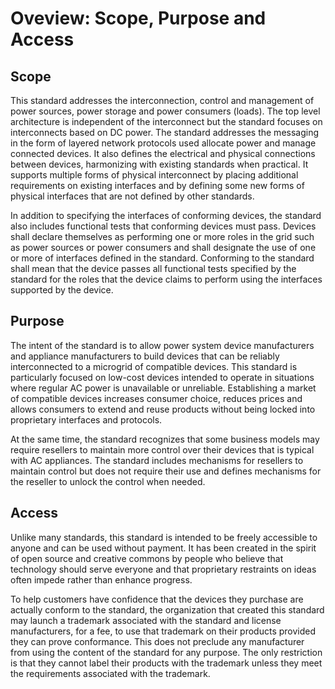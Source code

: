 # Oveview: Scope, Purpose and Access

## Scope

This standard addresses the interconnection, control and management of power sources, power storage and power consumers (loads).
The top level architecture is independent of the interconnect but the standard focuses on interconnects based on DC power.
The standard addresses the messaging in the form of layered network protocols used allocate power and manage connected devices.
It also defines the electrical and physical connections between devices, harmonizing with existing standards when practical.
It supports multiple forms of physical interconnect by placing additional requirements on existing interfaces and by defining
some new forms of physical interfaces that are not defined by other standards.

In addition to specifying the interfaces of conforming devices, the standard also includes functional tests
that conforming devices must pass. Devices shall declare themselves as performing one or more roles in the grid such as
power sources or power consumers and shall designate the use of one or more of interfaces defined in the standard.
Conforming to the standard shall mean that the device passes all functional tests
specified by the standard for the roles that the device claims to perform using the interfaces supported
by the device.

## Purpose

The intent of the standard is to allow power system device manufacturers and appliance manufacturers to build devices
that can be reliably interconnected to a microgrid of compatible devices.
This standard is particularly focused on low-cost devices intended to operate in situations where regular AC power is unavailable or unreliable.
Establishing a market of compatible devices increases consumer choice, reduces prices and allows consumers to extend
and reuse products without being locked into proprietary interfaces and protocols.

At the same time, the standard recognizes that some business models
may require resellers to maintain more control over their devices that is typical with AC appliances.
The standard includes mechanisms for resellers to maintain control but does not require their use
and defines mechanisms for the reseller to unlock the control when needed.

## Access

Unlike many standards, this standard is intended to be freely accessible to anyone and can be used without payment.
It has been created in the spirit of open source and creative commons by people who believe that technology
should serve everyone and that proprietary restraints on ideas often impede rather than enhance progress.

To help customers have confidence that the devices they purchase are actually conform to the standard,
the organization that created this standard may launch a trademark associated with the standard and license
manufacturers, for a fee, to use that trademark on their products provided they can prove conformance.
This does not preclude any manufacturer from using the content of the standard for any purpose.
The only restriction is that they cannot label their products with the trademark unless they meet the
requirements associated with the trademark.
